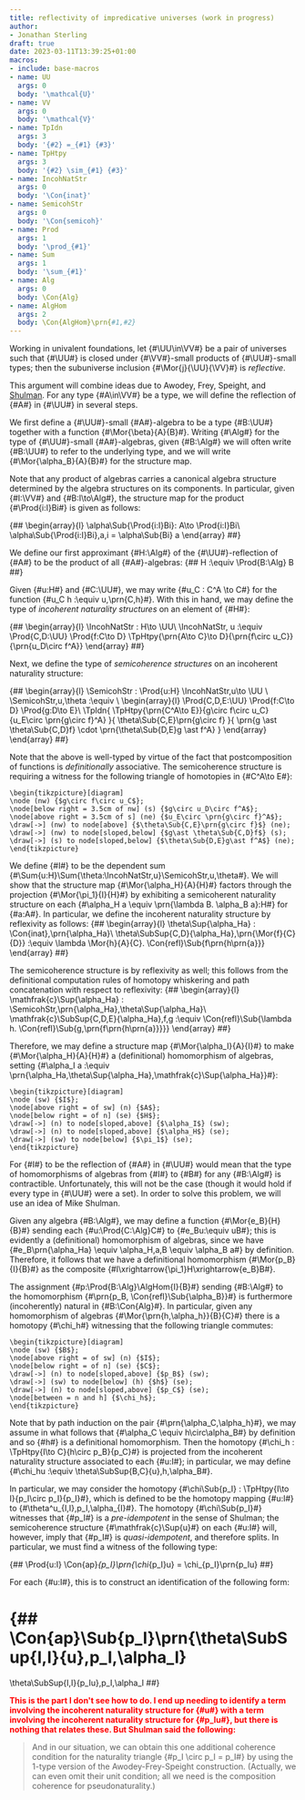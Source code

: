 ```yaml
---
title: reflectivity of impredicative universes (work in progress)
author:
- Jonathan Sterling
draft: true
date: 2023-03-11T13:39:25+01:00
macros:
- include: base-macros
- name: UU
  args: 0
  body: '\mathcal{U}'
- name: VV
  args: 0
  body: '\mathcal{V}'
- name: TpIdn
  args: 3
  body: '{#2} =_{#1} {#3}'
- name: TpHtpy
  args: 3
  body: '{#2} \sim_{#1} {#3}'
- name: IncohNatStr
  args: 0
  body: '\Con{inat}'
- name: SemicohStr
  args: 0
  body: '\Con{semicoh}'
- name: Prod
  args: 1
  body: '\prod_{#1}'
- name: Sum
  args: 1
  body: '\sum_{#1}'
- name: Alg
  args: 0
  body: \Con{Alg}
- name: AlgHom
  args: 2
  body: \Con{AlgHom}\prn{#1,#2}
---
```


Working in univalent foundations, let {#\UU\in\VV#} be a pair of universes such that {#\UU#} is closed under {#\VV#}-small products of {#\UU#}-small types; then the subuniverse inclusion {#\Mor{j}{\UU}{\VV}#} is *reflective*.

This argument will combine ideas due to Awodey, Frey, Speight, and [Shulman](https://homotopytypetheory.org/2018/11/26/impredicative-encodings-part-3/). For any type {#A\in\VV#} be a type, we will define the reflection of {#A#} in {#\UU#} in several steps.

We first define a {#\UU#}-small {#A#}-algebra to be a type {#B:\UU#} together with a function {#\Mor{\beta}{A}{B}#}. Writing {#\Alg#} for the type of {#\UU#}-small {#A#}-algebras, given {#B:\Alg#} we will often write {#B:\UU#} to refer to the underlying type, and we will write {#\Mor{\alpha_B}{A}{B}#} for the structure map.

Note that any product of algebras carries a canonical algebra structure determined by the algebra structures on its components. In particular, given {#I:\VV#} and {#B:I\to\Alg#}, the structure map for the product {#\Prod{i:I}Bi#} is given as follows:

{##
  \begin{array}{l}
    \alpha\Sub{\Prod{i:I}Bi}: A\to \Prod{i:I}Bi\\
    \alpha\Sub{\Prod{i:I}Bi}\,a\,i = \alpha\Sub{Bi} a
  \end{array}
##}

We define our first approximant {#H:\Alg#} of the {#\UU#}-reflection of {#A#} to be the product of all {#A#}-algebras:
{##
  H :\equiv \Prod{B:\Alg} B
##}

Given {#u:H#} and {#C:\UU#}, we may write {#u_C : C^A \to C#} for the function {#u_C h :\equiv u\,\prn{C,h}#}. With this in hand, we may define the type of *incoherent naturality structures* on an element of {#H#}:

{##
  \begin{array}{l}
    \IncohNatStr : H\to \UU\\
    \IncohNatStr\, u :\equiv 
    \Prod{C,D:\UU}
    \Prod{f:C\to D}
    \TpHtpy{\prn{A\to C}\to D}{\prn{f\circ u_C}}{\prn{u_D\circ f^A}}
  \end{array}
##}

Next, we define the type of *semicoherence structures* on an incoherent naturality structure:

{##
  \begin{array}{l}
    \SemicohStr : 
    \Prod{u:H}
    \IncohNatStr\,u\to \UU
    \\
    \SemicohStr\,u\,\theta :\equiv
    \\
    \begin{array}{l}
      \Prod{C,D,E:\UU}
      \Prod{f:C\to D}
      \Prod{g:D\to E}\\
      \TpIdn{
        \TpHtpy{\prn{C^A\to E}}{g\circ f\circ u_C}{u_E\circ \prn{g\circ f}^A}
      }{
        \theta\Sub{C,E}\prn{g\circ f}
      }{
        \prn{g \ast \theta\Sub{C,D}f} \cdot \prn{\theta\Sub{D,E}g \ast f^A}
      }
    \end{array}
  \end{array}
##}

Note that the above is well-typed by virtue of the fact that postcomposition of functions is *definitionally* associative. The semicoherence structure is requiring a witness for the following triangle of homotopies in {#C^A\to E#}:
```render-latex
\begin{tikzpicture}[diagram]
\node (nw) {$g\circ f\circ u_C$};
\node[below right = 3.5cm of nw] (s) {$g\circ u_D\circ f^A$};
\node[above right = 3.5cm of s] (ne) {$u_E\circ \prn{g\circ f}^A$};
\draw[->] (nw) to node[above] {$\theta\Sub{C,E}\prn{g\circ f}$} (ne);
\draw[->] (nw) to node[sloped,below] {$g\ast \theta\Sub{C,D}f$} (s);
\draw[->] (s) to node[sloped,below] {$\theta\Sub{D,E}g\ast f^A$} (ne);
\end{tikzpicture}
```

We define {#I#} to be the dependent sum {#\Sum{u:H}\Sum{\theta:\IncohNatStr\,u}\SemicohStr\,u\,\theta#}. We will show that the structure map {#\Mor{\alpha_H}{A}{H}#} factors through the projection {#\Mor{\pi_1}{I}{H}#} by exhibiting a semicoherent naturality structure on each {#\alpha_H a \equiv \prn{\lambda B. \alpha_B a}:H#} for {#a:A#}. In particular, we define the incoherent naturality structure by reflexivity as follows:
{##
  \begin{array}{l}
    \theta\Sup{\alpha_Ha} : \Con{inat}\,\prn{\alpha_Ha}\\
    \theta\SubSup{C,D}{\alpha_Ha}\,\prn{\Mor{f}{C}{D}} :\equiv
    \lambda \Mor{h}{A}{C}.
    \Con{refl}\Sub{f\prn{h\prn{a}}}
  \end{array}
##}

The semicoherence structure is by reflexivity as well; this follows from the definitional computation rules of homotopy whiskering and path concatenation with respect to reflexivity:
{##
  \begin{array}{l}
    \mathfrak{c}\Sup{\alpha_Ha} : \SemicohStr\,\prn{\alpha_Ha}\,\theta\Sup{\alpha_Ha}\\
    \mathfrak{c}\SubSup{C,D,E}{\alpha_Ha}\,f\,g :\equiv 
    \Con{refl}\Sub{\lambda h. \Con{refl}\Sub{g\,\prn{f\prn{h\prn{a}}}}}
  \end{array}
##}

Therefore, we may define a structure map {#\Mor{\alpha_I}{A}{I}#} to make {#\Mor{\alpha_H}{A}{H}#} a (definitional) homomorphism of algebras, setting {#\alpha_I a :\equiv \prn{\alpha_Ha,\theta\Sup{\alpha_Ha},\mathfrak{c}\Sup{\alpha_Ha}}#}:

```render-latex
\begin{tikzpicture}[diagram]
\node (sw) {$I$};
\node[above right = of sw] (n) {$A$};
\node[below right = of n] (se) {$H$};
\draw[->] (n) to node[sloped,above] {$\alpha_I$} (sw);
\draw[->] (n) to node[sloped,above] {$\alpha_H$} (se);
\draw[->] (sw) to node[below] {$\pi_1$} (se);
\end{tikzpicture}
```

For {#I#} to be the reflection of {#A#} in {#\UU#} would mean that the type of homomorphisms of algebras from {#I#} to {#B#} for any {#B:\Alg#} is contractible. Unfortunately, this will not be the case (though it would hold if every type in {#\UU#} were a set). In order to solve this problem, we will use an idea of Mike Shulman.

Given any algebra {#B:\Alg#}, we may define a function {#\Mor{e_B}{H}{B}#} sending each {#u:\Prod{C:\Alg}C#} to {#e_Bu:\equiv uB#}; this is evidently a (definitional) homomorphism of algebras, since we have {#e_B\prn{\alpha_Ha} \equiv \alpha_H\,a\,B \equiv \alpha_B a#} by definition. Therefore, it follows that we have a definitional homomorphism {#\Mor{p_B}{I}{B}#} as the composite {#I\xrightarrow{\pi_1}H\xrightarrow{e_B}B#}. 

The assignment {#p:\Prod{B:\Alg}\AlgHom{I}{B}#} sending {#B:\Alg#} to the homomorphism {#\prn{p_B, \Con{refl}\Sub{\alpha_B}}#} is furthermore (incoherently) natural in {#B:\Con{Alg}#}. In particular, given any homomorphism of algebras {#\Mor{\prn{h,\alpha_h}}{B}{C}#} there is a homotopy {#\chi_h#} witnessing that the following triangle commutes:
```render-latex
\begin{tikzpicture}[diagram]
\node (sw) {$B$};
\node[above right = of sw] (n) {$I$};
\node[below right = of n] (se) {$C$};
\draw[->] (n) to node[sloped,above] {$p_B$} (sw);
\draw[->] (sw) to node[below] (h) {$h$} (se);
\draw[->] (n) to node[sloped,above] {$p_C$} (se);
\node[between = n and h] {$\chi_h$};
\end{tikzpicture}
```

Note that by path induction on the pair {#\prn{\alpha_C,\alpha_h}#}, we may assume in what follows that {#\alpha_C \equiv h\circ\alpha_B#} by definition and so {#h#} is a definitional homomorphism. Then the homotopy {#\chi_h : \TpHtpy{I\to C}{h\circ p_B}{p_C}#} is projected from the incoherent naturality structure associated to each {#u:I#}; in particular, we may define {#\chi_hu :\equiv \theta\SubSup{B,C}{u}\,h\,\alpha_B#}.

In particular, we may consider the homotopy {#\chi\Sub{p_I} : \TpHtpy{I\to I}{p_I\circ p_I}{p_I}#}, which is defined to be the homotopy mapping {#u:I#} to {#\theta^u_{I,I}\,p_I\,\alpha_{I}#}. The homotopy {#\chi\Sub{p_I}#} witnesses that {#p_I#} is a *pre-idempotent* in the sense of Shulman; the semicoherence structure {#\mathfrak{c}\Sup{u}#} on each {#u:I#} will, however, imply that {#p_I#} is *quasi-idempotent*, and therefore splits.  In particular, we must find a witness of the following type:

{##
  \Prod{u:I}
  \Con{ap}_{p_I}\prn{\chi_{p_I}u} = \chi_{p_I}\prn{p_Iu}
##}

For each {#u:I#}, this is to construct an identification of the following form:

{##
\Con{ap}\Sub{p_I}\prn{\theta\SubSup{I,I}{u}\,p_I\,\alpha_I} 
=
\theta\SubSup{I,I}{p_Iu}\,p_I\,\alpha_I
##}

<span style="color:red;font-weight: bold">
This is the part I don't see how to do. I end up needing to identify a term involving the incoherent naturality structure for {#u#} with a term involving the incoherent naturality structure for {#p_Iu#}, but there is nothing that relates these. But Shulman said the following:
</span>

>  And in our situation, we can obtain this one additional coherence condition for the naturality triangle {#p_I \circ p_I = p_I#} by using the 1-type version of the Awodey-Frey-Speight construction. (Actually, we can even omit their unit condition; all we need is the composition coherence for pseudonaturality.)
